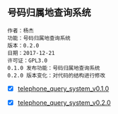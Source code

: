 ## 号码归属地查询系统

    作者：杨杰
    功能：号码归属地查询系统
    版本：0.2.0
    日期：2017-12-21
    许可证：GPL3.0
    0.1.0 发布功能：号码归属地查询系统
    0.2.0 版本变化：对代码的结构进行修改

- [x] [telephone_query_system_v0.1.0](telephone_query_system_v0.1.0.py)
- [x] [telephone_query_system_v0.2.0](telephone_query_system_v0.2.0.py)


